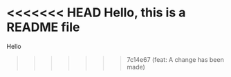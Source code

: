 <<<<<<< HEAD
Hello, this is a README file
=======
Hello
>>>>>>> 7c14e67 (feat: A change has been made)
